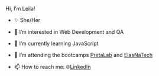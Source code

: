  Hi, I’m Leila!
 
- ✨ She/Her

- 👀 I’m interested in Web Development and QA

- 🌱 I’m currently learning JavaScript

- 👯 I’m attending the bootcamps [PretaLab](https://www.pretalab.com) and [ElasNaTech](https://jabrasil.org.br/institutoccr-elasnatech/)

- 📫 How to reach me: 🌐[LinkedIn](https://www.linkedin.com/in/leila-s-menezes)

<!---
leidevsan/leidevsan is a ✨ special ✨ repository because its `README.md` (this file) appears on your GitHub profile.
You can click the Preview link to take a look at your changes.
--->
